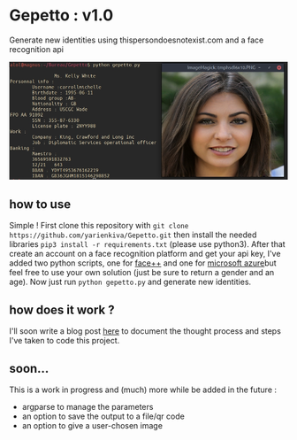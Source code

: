 # Gepetto : v1.0
Generate new identities using thispersondoesnotexist.com and a face recognition api

![A quick demi](demo.jpg)

## how to use

Simple ! First clone this repository with `git clone https://github.com/yarienkiva/Gepetto.git` then install the needed libraries
`pip3 install -r requirements.txt` (please use python3).
After that create an account on a face recognition platform and get your api key, I've added two python scripts, one for [face++](https://www.faceplusplus.com/face-detection/) and one for [microsoft azure](https://azure.microsoft.com/services/cognitive-services/face/)but feel free to use your own solution (just be sure to return a gender and an age).
Now just run 
`python gepetto.py`
and generate new identities.

## how does it work ?

I'll soon write a blog post [here](https://yarienkiva.ml/whatever_this_article_is_called) to document the thought process and steps I've taken to code this project.

## soon...
This is a work in progress and (much) more while be added in the future :
* argparse to manage the parameters
* an option to save the output to a file/qr code
* an option to give a user-chosen image
